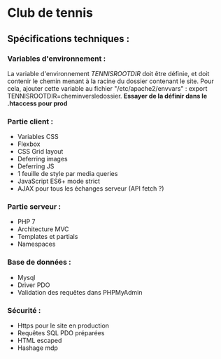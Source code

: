 # Club de tennis

## Spécifications techniques :

### Variables d'environnement :
La variable d'environnement *TENNISROOTDIR* doit être définie, et doit contenir le chemin menant à la racine du dossier contenant le site.
Pour cela, ajouter cette variable au fichier "/etc/apache2/envvars" : export TENNISROOTDIR=cheminversledossier.
**Essayer de la définir dans le .htaccess pour prod**

### Partie client :
* Variables CSS
* Flexbox
* CSS Grid layout
* Deferring images 
* Deferring JS
* 1 feuille de style par media queries
* JavaScript ES6+ mode strict
* AJAX pour tous les échanges serveur (API fetch ?)

### Partie serveur :
* PHP 7
* Architecture MVC
* Templates et partials
* Namespaces 

### Base de données :
* Mysql
* Driver PDO 
* Validation des requêtes dans PHPMyAdmin 

### Sécurité :
* Https pour le site en production
* Requêtes SQL PDO préparées
* HTML escaped
* Hashage mdp